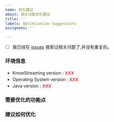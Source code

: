 ```yaml
---
name: 优化建议
about: 相关功能优化建议
title: ''
labels: Optimization Suggestions
assignees: ''

---
```


- [ ] 我已经在 [issues](https://github.com/didi/KnowStreaming/issues) 搜索过相关问题了,并没有重复的。

### 环境信息

* KnowStreaming version :   <font size=4 color =red>   xxx </font>
* Operating System version :  <font size=4 color =red> xxx </font>
* Java version : <font size=4 color =red> xxx </font>

### 需要优化的功能点


### 建议如何优化

